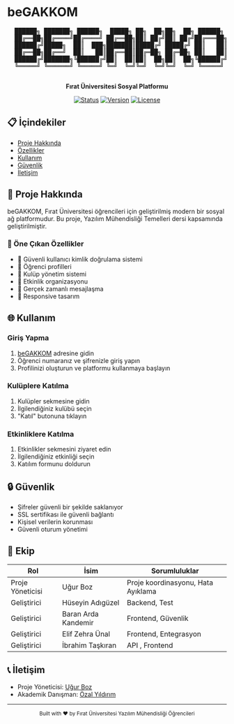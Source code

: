 # beGAKKOM

<div align="center">
  <pre>
  ██████╗ ███████╗ ██████╗  █████╗ ██╗  ██╗██╗  ██╗ ██████╗ ███╗   ███╗
  ██╔══██╗██╔════╝██╔════╝ ██╔══██╗██║ ██╔╝██║ ██╔╝██╔═══██╗████╗ ████║
  ██████╔╝█████╗  ██║  ███╗███████║█████╔╝ █████╔╝ ██║   ██║██╔████╔██║
  ██╔══██╗██╔══╝  ██║   ██║██╔══██║██╔═██╗ ██╔═██╗ ██║   ██║██║╚██╔╝██║
  ██████╔╝███████╗╚██████╔╝██║  ██║██║  ██╗██║  ██╗╚██████╔╝██║ ╚═╝ ██║
  ╚═════╝ ╚══════╝ ╚═════╝ ╚═╝  ╚═╝╚═╝  ╚═╝╚═╝  ╚═╝ ╚═════╝ ╚═╝     ╚═╝
  </pre>
  <p><strong>Fırat Üniversitesi Sosyal Platformu</strong></p>

  [![Status](https://img.shields.io/badge/Status-Active-success.svg)](https://begakkom.firat.edu.tr)
  [![Version](https://img.shields.io/badge/Version-1.0.0-blue.svg)](https://begakkom.firat.edu.tr)
  [![License](https://img.shields.io/badge/License-ISC-blue.svg)](LICENSE)
</div>

## 📋 İçindekiler

- [Proje Hakkında](#-proje-hakkında)
- [Özellikler](#-özellikler)
- [Kullanım](#-kullanım)
- [Güvenlik](#-güvenlik)
- [İletişim](#-iletişim)

## 🎯 Proje Hakkında

beGAKKOM, Fırat Üniversitesi öğrencileri için geliştirilmiş modern bir sosyal ağ platformudur. Bu proje, Yazılım Mühendisliği Temelleri dersi kapsamında geliştirilmiştir.

### 🎨 Öne Çıkan Özellikler

- 🔐 Güvenli kullanıcı kimlik doğrulama sistemi
- 👥 Öğrenci profilleri
- 🎯 Kulüp yönetim sistemi
- 📅 Etkinlik organizasyonu
- 💬 Gerçek zamanlı mesajlaşma
- 📱 Responsive tasarım

## 🌐 Kullanım

### Giriş Yapma
1. [beGAKKOM](https://begakkom.firat.edu.tr) adresine gidin
2. Öğrenci numaranız ve şifrenizle giriş yapın
3. Profilinizi oluşturun ve platformu kullanmaya başlayın

### Kulüplere Katılma
1. Kulüpler sekmesine gidin
2. İlgilendiğiniz kulübü seçin
3. "Katıl" butonuna tıklayın

### Etkinliklere Katılma
1. Etkinlikler sekmesini ziyaret edin
2. İlgilendiğiniz etkinliği seçin
3. Katılım formunu doldurun

## 🔒 Güvenlik

- Şifreler güvenli bir şekilde saklanıyor
- SSL sertifikası ile güvenli bağlantı
- Kişisel verilerin korunması
- Güvenli oturum yönetimi

## 👥 Ekip

| Rol | İsim | Sorumluluklar |
|-----|------|---------------|
| Proje Yöneticisi | Uğur Boz | Proje koordinasyonu, Hata Ayıklama |
| Geliştirici | Hüseyin Adıgüzel | Backend, Test |
| Geliştirici | Baran Arda Kandemir | Frontend, Güvenlik |
| Geliştirici | Elif Zehra Ünal | Frontend, Entegrasyon |
| Geliştirici | İbrahim Taşkıran | API , Frontend |

## 📞 İletişim

- Proje Yöneticisi: [Uğur Boz](mailto:iletisim_ugurboz@gmail.com)
- Akademik Danışman: [Özal Yıldırım](mailto:ozal@firat.edu.tr)

---
<div align="center">
  <sub>Built with ❤️ by Fırat Üniversitesi Yazılım Mühendisliği Öğrencileri</sub>
</div>
